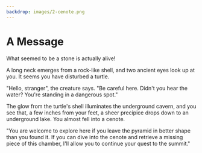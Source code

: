 ```yaml
---
backdrop: images/2-cenote.png
---
```


# A Message

What seemed to be a stone is actually alive! 

A long neck emerges from a rock-like shell, and two ancient eyes look up at you. It seems you have disturbed a turtle.

"Hello, stranger", the creature says. "Be careful here. Didn't you hear the water? You're standing in a dangerous spot."

The glow from the turtle's shell illuminates the underground cavern, and you see that, a few inches from your feet, a sheer precipice drops down to an underground lake. You almost fell into a cenote.

"You are welcome to explore here if you leave the pyramid in better shape than you found it. If you can dive into the cenote and retrieve a missing piece of this chamber, I'll allow you to continue your quest to the summit."

<Page url="3" instructions="" condition="none" action="Continue" />
